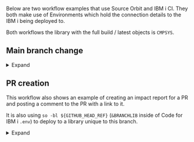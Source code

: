Below are two workflow examples that use Source Orbit and IBM i CI. They both make use of Environments which hold the connection details to the IBM i being deployed to.

Both workflows the library with the full build / latest objects is `CMPSYS`.

## Main branch change

<details>
  <summary>Expand</summary>
  
```yaml
name: Source Orbit Impact Report and Deploy

on:
  push:
    branches:
      - main

jobs:
  ibmi-build:
    environment: REMOTEIBMI
    runs-on: ubuntu-latest
    permissions:
      packages: read
      contents: read
    steps:
      - uses: actions/checkout@v4
        with:
          fetch-depth: 0
          
      - uses: actions/setup-node@v3
        with:
          node-version: 18
        
      - run: npm i -g @ibm/sourceorbit
      - run: npm i -g @ibm/ibmi-ci

      - name: Generate makefile
        run: so -bf make

      - name: Deploy to IBM i
        run: | 
          ici \
            --cmd "mkdir -p './builds/ics_${GITHUB_HEAD_REF}'" \
            --rcwd "./builds/ics_${GITHUB_HEAD_REF}" \
            --push "." \
            --cmd "/QOpenSys/pkgs/bin/gmake BIN_LIB=CMPSYS"
        env:
          IBMI_HOST: ${{ secrets.IBMI_HOST }}
          IBMI_USER: ${{ secrets.IBMI_USER }}
          IBMI_PASSWORD: ${{ secrets.IBMI_PASSWORD }}
          IBMI_SSH_PORT: ${{ secrets.IBMI_SSH_PORT }}
```

</details>

## PR creation

This workflow also shows an example of creating an impact report for a PR and posting a comment to the PR with a link to it.

It is also using `so -bl ${GITHUB_HEAD_REF}` (`&BRANCHLIB` inside of Code for IBM i `.env`) to deploy to a library unique to this branch.

<details>
  <summary>Expand</summary>
  
```yaml
name: Source Orbit Impact Report

on:
  pull_request: 
    types: [opened]

jobs:
  so-impact:
    environment: REMOTEIBMI
    runs-on: ubuntu-latest
    permissions:
      issues: write
      pull-requests: write
      contents: read
    steps:
      - uses: actions/checkout@v4
        with:
          fetch-depth: 0
          
      - uses: actions/setup-node@v3
        with:
          node-version: 18
        
      - run: npm i -g @ibm/sourceorbit
      - run: npm i -g @ibm/ibmi-ci

      - name: Generate impact information
        run: so -bf imd -l `git diff --name-only origin/main origin/${GITHUB_HEAD_REF}`

      - name: Adding markdown
        run: cat impact.md >> $GITHUB_STEP_SUMMARY

      - name: Post comment
        uses: actions/github-script@v5
        with:
          script: |
            github.rest.issues.createComment({
              issue_number: context.issue.number,
              owner: context.repo.owner,
              repo: context.repo.repo,
              body: '👋  A new change report is available based on this PR being created.\n\n[See summary here.](https://github.com/' + context.repo.owner + '/' + context.repo.repo + '/actions/runs/${{ github.run_id }})'
            })

      - name: Generate makefile
        run: so -bf make -l `git diff --name-only origin/main origin/${GITHUB_HEAD_REF}`

      - name: Deploy to IBM i
        run: | 
          ici \
            --cmd "mkdir -p './builds/ics_${GITHUB_HEAD_REF}'" \
            --rcwd "./builds/ics_${GITHUB_HEAD_REF}" \
            --push "." \
            --cmd "/QOpenSys/pkgs/bin/gmake LIBL='CMPSYS' BIN_LIB=$(so -bl ${GITHUB_HEAD_REF})"
        env:
          IBMI_HOST: ${{ secrets.IBMI_HOST }}
          IBMI_USER: ${{ secrets.IBMI_USER }}
          IBMI_PASSWORD: ${{ secrets.IBMI_PASSWORD }}
          IBMI_SSH_PORT: ${{ secrets.IBMI_SSH_PORT }}
```

</details>